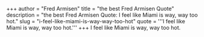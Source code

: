 +++
author = "Fred Armisen"
title = "the best Fred Armisen Quote"
description = "the best Fred Armisen Quote: I feel like Miami is way, way too hot."
slug = "i-feel-like-miami-is-way-way-too-hot"
quote = '''I feel like Miami is way, way too hot.'''
+++
I feel like Miami is way, way too hot.
